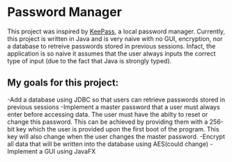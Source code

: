 # Password Manager

This project was inspired by [KeePass](https://keepass.info/), a local password manager. Currently, this project is written in Java and is very naive with no GUI, encryption, nor a database to retreive passwords stored in previous sessions. Infact, the application is so naive it assumes that the user always inputs the correct type of input (due to the fact that Java is strongly typed). 

## My goals for this project:
-Add a database using JDBC so that users can retrieve passwords stored in previous sessions
-Implement a master password that a user must always enter before accessing data. The user must have the abilty to reset or change this password. This can be achieved by providing them with a 256-bit key which the user is provided upon the first boot of the program. This key will also change when the user changes the master password.
-Encrypt all data that will be written into the database using AES(could change)
-Implement a GUI using JavaFX 
